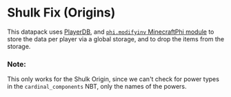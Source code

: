 # Shulk Fix (Origins)

This datapack uses [PlayerDB](https://github.com/rx-modules/PlayerDB), and [`phi.modifyinv` MinecraftPhi module](https://github.com/MinecraftPhi/MinecraftPhi-modules) to store the data per player via a global storage, and to drop the items from the storage.
<br>


### Note:
This only works for the Shulk Origin, since we can't check for power types in the `cardinal_components` NBT, only the names of the powers.